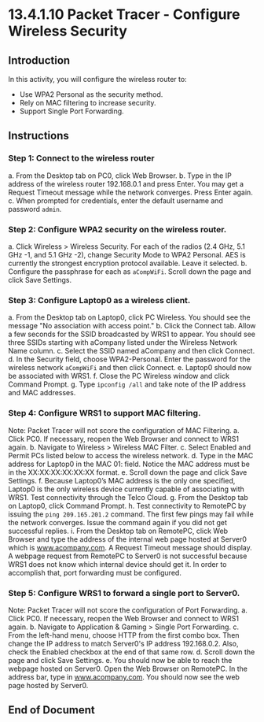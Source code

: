 # 13.4.1.10 Packet Tracer - Configure Wireless Security

## Introduction
In this activity, you will configure the wireless router to:
- Use WPA2 Personal as the security method.
- Rely on MAC filtering to increase security.
- Support Single Port Forwarding.

## Instructions

### Step 1: Connect to the wireless router
a. From the Desktop tab on PC0, click Web Browser.
b. Type in the IP address of the wireless router 192.168.0.1 and press Enter. You may get a Request Timeout message while the network converges. Press Enter again.
c. When prompted for credentials, enter the default username and password `admin`.

### Step 2: Configure WPA2 security on the wireless router.
a. Click Wireless > Wireless Security. For each of the radios (2.4 GHz, 5.1 GHz -1, and 5.1 GHz -2), change Security Mode to WPA2 Personal. AES is currently the strongest encryption protocol available. Leave it selected.
b. Configure the passphrase for each as `aCompWiFi`. Scroll down the page and click Save Settings.

### Step 3: Configure Laptop0 as a wireless client.
a. From the Desktop tab on Laptop0, click PC Wireless. You should see the message "No association with access point."
b. Click the Connect tab. Allow a few seconds for the SSID broadcasted by WRS1 to appear. You should see three SSIDs starting with aCompany listed under the Wireless Network Name column.
c. Select the SSID named aCompany and then click Connect.
d. In the Security field, choose WPA2-Personal. Enter the password for the wireless network `aCompWiFi` and then click Connect.
e. Laptop0 should now be associated with WRS1.
f. Close the PC Wireless window and click Command Prompt.
g. Type `ipconfig /all` and take note of the IP address and MAC addresses.

### Step 4: Configure WRS1 to support MAC filtering.
Note: Packet Tracer will not score the configuration of MAC Filtering.
a. Click PC0. If necessary, reopen the Web Browser and connect to WRS1 again.
b. Navigate to Wireless > Wireless MAC Filter.
c. Select Enabled and Permit PCs listed below to access the wireless network.
d. Type in the MAC address for Laptop0 in the MAC 01: field. Notice the MAC address must be in the XX:XX:XX:XX:XX:XX format.
e. Scroll down the page and click Save Settings.
f. Because Laptop0’s MAC address is the only one specified, Laptop0 is the only wireless device currently capable of associating with WRS1. Test connectivity through the Telco Cloud.
g. From the Desktop tab on Laptop0, click Command Prompt.
h. Test connectivity to RemotePC by issuing the `ping 209.165.201.2` command. The first few pings may fail while the network converges. Issue the command again if you did not get successful replies.
i. From the Desktop tab on RemotePC, click Web Browser and type the address of the internal web page hosted at Server0 which is www.acompany.com. A Request Timeout message should display. A webpage request from RemotePC to Server0 is not successful because WRS1 does not know which internal device should get it. In order to accomplish that, port forwarding must be configured.

### Step 5: Configure WRS1 to forward a single port to Server0.
Note: Packet Tracer will not score the configuration of Port Forwarding.
a. Click PC0. If necessary, reopen the Web Browser and connect to WRS1 again.
b. Navigate to Application & Gaming > Single Port Forwarding.
c. From the left-hand menu, choose HTTP from the first combo box. Then change the IP address to match Server0's IP address 192.168.0.2. Also, check the Enabled checkbox at the end of that same row.
d. Scroll down the page and click Save Settings.
e. You should now be able to reach the webpage hosted on Server0. Open the Web Browser on RemotePC. In the address bar, type in www.acompany.com. You should now see the web page hosted by Server0.

## End of Document
